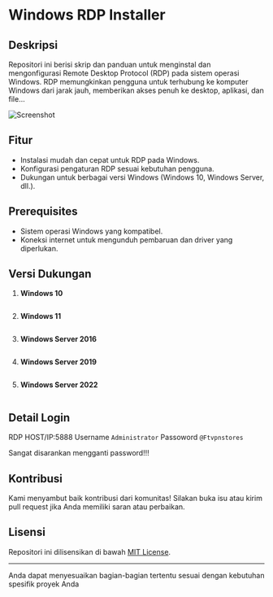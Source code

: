 # Windows RDP Installer

## Deskripsi
Repositori ini berisi skrip dan panduan untuk menginstal dan mengonfigurasi Remote Desktop Protocol (RDP) pada sistem operasi Windows. RDP memungkinkan pengguna untuk terhubung ke komputer Windows dari jarak jauh, memberikan akses penuh ke desktop, aplikasi, dan file...

![Screenshot](https://www.bleepstatic.com/content/hl-images/2024/05/14/Windows-Server.jpg)

## Fitur
- Instalasi mudah dan cepat untuk RDP pada Windows.
- Konfigurasi pengaturan RDP sesuai kebutuhan pengguna.
- Dukungan untuk berbagai versi Windows (Windows 10, Windows Server, dll.).

## Prerequisites
- Sistem operasi Windows yang kompatibel.
- Koneksi internet untuk mengunduh pembaruan dan driver yang diperlukan.

## Versi Dukungan
1. **Windows 10**
```

```
2. **Windows 11**
```

```
3. **Windows Server 2016**
```

```
4. **Windows Server 2019**
```

```
5. **Windows Server 2022**
```

```
## Detail Login 
RDP HOST/IP:5888
Username ```Administrator```
Passoword ```@Ftvpnstores```

Sangat disarankan mengganti password!!!
## Kontribusi
Kami menyambut baik kontribusi dari komunitas! Silakan buka isu atau kirim pull request jika Anda memiliki saran atau perbaikan.

## Lisensi
Repositori ini dilisensikan di bawah [MIT License](LICENSE).

---

Anda dapat menyesuaikan bagian-bagian tertentu sesuai dengan kebutuhan spesifik proyek Anda
